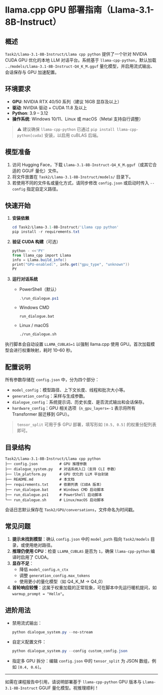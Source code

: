 # llama.cpp GPU 部署指南（Llama-3.1-8B-Instruct）

## 概述

`Task2/Llama-3.1-8B-Instruct/Llama cpp python` 提供了一个针对 NVIDIA CUDA GPU 优化的本地 LLM 对话平台。系统基于 `llama-cpp-python`，默认加载 `../models/Llama-3.1-8B-Instruct-Q4_K_M.gguf` 量化模型，并启用流式输出、会话保存与 GPU 加速配置。

## 环境要求

- **GPU**: NVIDIA RTX 40/50 系列（建议 16GB 显存及以上）
- **驱动**: NVIDIA 驱动 + CUDA 11.8 及以上
- **Python**: 3.9 – 3.12
- **操作系统**: Windows 10/11、Linux 或 macOS（Metal 支持自行调整）

> ⚠️ 建议确保 `llama-cpp-python` 已通过 `pip install llama-cpp-python[cuda]` 安装，以启用 cuBLAS 后端。

## 模型准备

1. 访问 Hugging Face，下载 `Llama-3.1-8B-Instruct-Q4_K_M.gguf`（或其它合适的 GGUF 量化）文件。
2. 将文件放置在 `Task2/Llama-3.1-8B-Instruct/models/` 目录下。
3. 若使用不同的文件名或量化方式，请同步修改 `config.json` 或启动时传入 `--config` 指定自定义路径。

## 快速开始

1. **安装依赖**
   ```powershell
   cd Task2/Llama-3.1-8B-Instruct/'Llama cpp python'
   pip install -r requirements.txt
   ```

2. **验证 CUDA 构建**（可选）
   ```powershell
   python - <<'PY'
   from llama_cpp import Llama
   info = Llama.build_info()
   print("GPU-enabled:", info.get("gpu_type", "unknown"))
   PY
   ```

3. **运行对话系统**
   - PowerShell（默认）
     ```powershell
     .\run_dialogue.ps1
     ```
   - Windows CMD
     ```batch
     run_dialogue.bat
     ```
   - Linux / macOS
     ```bash
     ./run_dialogue.sh
     ```

执行脚本会自动设置 `LLAMA_CUBLAS=1` 以强制 llama.cpp 使用 GPU。首次加载模型会进行权重映射，耗时 10–60 秒。

## 配置说明

所有参数存储在 `config.json` 中，分为四个部分：

- `model_config`：模型路径、上下文长度、线程和批次大小等。
- `generation_config`：采样与生成参数。
- `dialogue_config`：系统提示词、历史长度、是否流式输出和会话保存。
- `hardware_config`：GPU 相关选项（`n_gpu_layers=-1` 表示将所有 Transformer 层迁移到 GPU）。

> `tensor_split` 可用于多 GPU 部署，填写形如 `[0.5, 0.5]` 的权重分配列表即可。

## 目录结构

```
Task2/Llama-3.1-8B-Instruct/Llama cpp python
├── config.json          # GPU 推理参数
├── dialogue_system.py   # 对话系统入口（支持 CLI 参数）
├── llm_platform.py      # GPU 优化的 LLM 平台封装
├── README.md            # 本文档
├── requirements.txt     # 依赖列表（CUDA 版本）
├── run_dialogue.bat     # Windows CMD 启动脚本
├── run_dialogue.ps1     # PowerShell 启动脚本
└── run_dialogue.sh      # Linux/macOS 启动脚本
```

会话日志默认保存在 `Task2/GPU/conversations`，文件命名为时间戳。

## 常见问题

1. **提示未找到模型**：确认 `config.json` 中的 `model_path` 指向 `Task2/models` 目录，或使用绝对路径。
2. **推理仍使用 CPU**：检查 `LLAMA_CUBLAS` 是否为 `1`，确保 `llama-cpp-python` 编译时启用了 CUDA。
3. **显存不足**：
   - 降低 `model_config.n_ctx`
   - 调整 `generation_config.max_tokens`
   - 使用更小的量化模型（如 Q4_K_M → Q4_0）
4. **首轮响应较慢**：这属于权重加载的正常现象，可在脚本中先运行暖机提问，如 `warmup_prompt = "Hello"`。

## 进阶用法

- 禁用流式输出：
  ```powershell
  python dialogue_system.py --no-stream
  ```
- 自定义配置文件：
  ```powershell
  python dialogue_system.py --config custom_config.json
  ```
- 指定多 GPU 拆分：编辑 `config.json` 中的 `tensor_split` 为 JSON 数组，例如 `[0.4, 0.6]`。

---

如需在课程报告中引用，请说明部署基于 `llama-cpp-python` GPU 版本与 `Llama-3.1-8B-Instruct` GGUF 量化模型。祝推理顺利！
